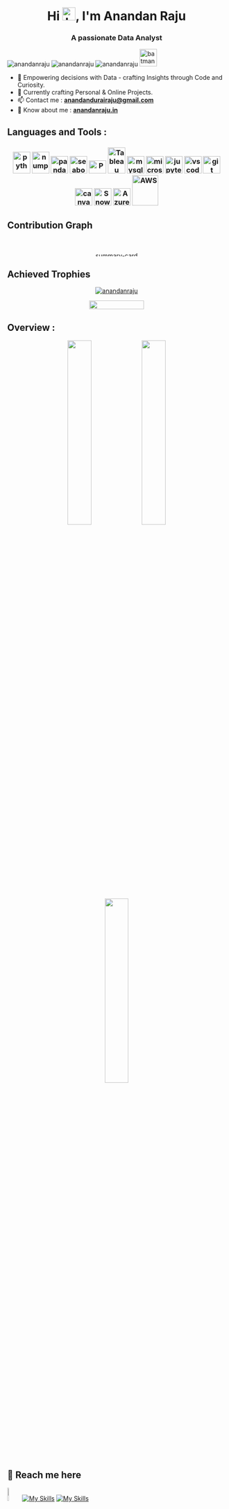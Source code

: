 <h1 align="center">Hi <img src="https://raw.githubusercontent.com/MartinHeinz/MartinHeinz/master/wave.gif" width="30px" alt="hai">, I'm Anandan Raju</h1>
<h3 align="center"> A passionate Data Analyst</h3>

<p align="left"> <img src="https://komarev.com/ghpvc/?username=anandanraju&label=Profile%20views&color=0e75b6&style=flat" alt="anandanraju" /> <img src="https://img.shields.io/github/followers/anandanraju" alt="anandanraju" /> <img src="https://img.shields.io/github/stars/anandanraju?label=Profile%20Stars&logo=Profile%20stars&logoColor=g" alt="anandanraju" /> <img src='https://c.tenor.com/--AQwe1rA8EAAAAi/batman-pixel-art.gif' alt="batman" width="40px"></p>

- 🧠 Empowering decisions with Data - crafting Insights through Code and Curiosity.
- 👯 Currently crafting Personal & Online Projects.
- 📫 Contact me : **anandandurairaju@gmail.com**
- 📄 Know about me : **[anandanraju.in](https://anandanraju.in/)**

## Languages and Tools :
<!--[![My Skills](https://skillicons.dev/icons?i=py,mysql,sqlite,pycharm,git,github,html,)](https://github.com/anandanraju)-->
 <h3 align="Center">
  <img src="https://cdn.jsdelivr.net/gh/devicons/devicon/icons/python/python-original.svg" height="50" width="40" alt="python logo"  />
  <img src="https://cdn.jsdelivr.net/gh/devicons/devicon/icons/numpy/numpy-original.svg" height="50" width="40" alt="numpy logo"  />
  <img src="https://cdn.jsdelivr.net/gh/devicons/devicon/icons/pandas/pandas-original.svg" height="40" width="40" alt="pandas logo"  />
  <img src="https://seaborn.pydata.org/_images/logo-mark-lightbg.svg" alt="seaborn" width="40" height="40"/>
  <img src="https://erp.mgt.ncu.edu.tw/wp-content/uploads/2022/06/Power-BI-Logo.png"  height="30" width="40" alt="PowerBI"/>
  <img src="https://logowik.com/content/uploads/images/t_tableau-software.jpg"  height="60" width="40" alt="Tableau"/>
  <img src="https://cdn.jsdelivr.net/gh/devicons/devicon/icons/mysql/mysql-original.svg" height="40" width="40" alt="mysql logo"  />
  <img src="https://cdn.jsdelivr.net/gh/devicons/devicon/icons/microsoftsqlserver/microsoftsqlserver-plain.svg" height="40" width="40" alt="microsoftsqlserver logo"  />
  <img src="https://cdn.jsdelivr.net/gh/devicons/devicon/icons/jupyter/jupyter-original.svg" height="40" width="40" alt="jupyter logo"  />
  <img src="https://cdn.jsdelivr.net/gh/devicons/devicon/icons/vscode/vscode-original.svg" height="40" width="40" alt="vscode logo"  />
  <img src="https://cdn.jsdelivr.net/gh/devicons/devicon/icons/git/git-original.svg" height="40" width="40" alt="git logo"  />
  <img src="https://cdn.jsdelivr.net/gh/devicons/devicon/icons/canva/canva-original.svg" height="40" width="40" alt="canva logo"  />
  <img src="https://tse2.mm.bing.net/th/id/OIP.81bjGdsyl0FXFlye4Q41CAHaGe?rs=1&pid=ImgDetMain&o=7&rm=3.svg"  height="40" width="40" alt="Snowflake"/>
  <img src="https://www.tekenable.ie/wp-content/uploads/2019/06/azure_logo_794_new.png"  height="40" width="40" alt="Azure"/>
  <img src="https://tse3.mm.bing.net/th/id/OIP.mvUQvyS_tI3r_C99vcyl-wHaEb?rs=1&pid=ImgDetMain&o=7&rm=3"  height="70" width="60" alt="AWS"/>
    
</h3>

## Contribution Graph 
<Br>
    <p align="center"><img alt="summary-card" src="http://github-profile-summary-cards.vercel.app/api/cards/profile-details?username=anandanraju&theme=react" width="80%" height="10px">
<a href="https://github.com/anandanraju">
  </a>
    
## Achieved Trophies
<p align="center"> <a href="https://github.com/ryo-ma/github-profile-trophy"><img src="https://github-profile-trophy.vercel.app/?username=anandanraju&theme=radical&margin-h=100" alt="anandanraju" /></a> </p>
<p align="center"> <a href="https://github.com/anandanraju"><img src="https://github-readme-streak-stats.herokuapp.com/?user=anandanraju&theme=light&hide_border=false" width="50%" height="20px"/></a> </p>



## Overview :

<p align="center">
<img src="http://github-profile-summary-cards.vercel.app/api/cards/stats?username=anandanraju&theme=chartreuse_dark" style="width:33%" />
<img src="http://github-profile-summary-cards.vercel.app/api/cards/productive-time?username=anandanraju&theme=chartreuse_dark&utcOffset=8" style="width:33%"  />
<img src="http://github-profile-summary-cards.vercel.app/api/cards/repos-per-language?username=anandanraju&theme=chartreuse_dark" style="width:33%"/>
    
 ##  🧭 Reach me here
<a href="mailto:anandandurairaju@gmail.com"><img src="https://tse1.explicit.bing.net/th/id/OIP.pEV4GihwTq0QRoIWgLDUJQHaFl?w=902&h=681&rs=1&pid=ImgDetMain&o=7&rm=3" alt="Gmail" width="6%" height="30px" /></a>
[![My Skills](https://skillicons.dev/icons?i=linkedin&theme=dark)](https://linkedin.com/in/anandanraju)
[![My Skills](https://skillicons.dev/icons?i=github&theme=dark)](https://github.com/anandanraju)


